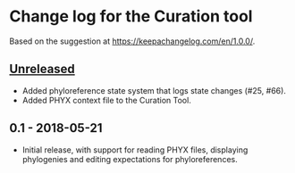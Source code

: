 # Change log for the Curation tool

Based on the suggestion at https://keepachangelog.com/en/1.0.0/.

## [Unreleased]
- Added phyloreference state system that logs state changes (#25, #66).
- Added PHYX context file to the Curation Tool.

## 0.1 - 2018-05-21
- Initial release, with support for reading PHYX files, displaying phylogenies
  and editing expectations for phyloreferences.

[Unreleased]: https://github.com/phyloref/curation-tool/compare/v0.1...HEAD
